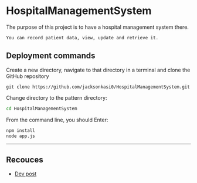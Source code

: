 # HospitalManagementSystem

The purpose of this project is to have a hospital management system there.

```You can record patient data, view, update and retrieve it.```


## Deployment commands
Create a new directory, navigate to that directory in a terminal and clone the GitHub repository

```
git clone https://github.com/jacksonkasi0/HospitalManagementSystem.git 

```

Change directory to the pattern directory:

```bash
cd HospitalManagementSystem 
```

From the command line, you should Enter:
```bash
npm install 
node app.js
```

---

## Recouces 
+ [Dev post](https://dev.to/jacksonkasi/hospital-management-system-using-mongodb-with-nodejs-and-ejs-5gek)

